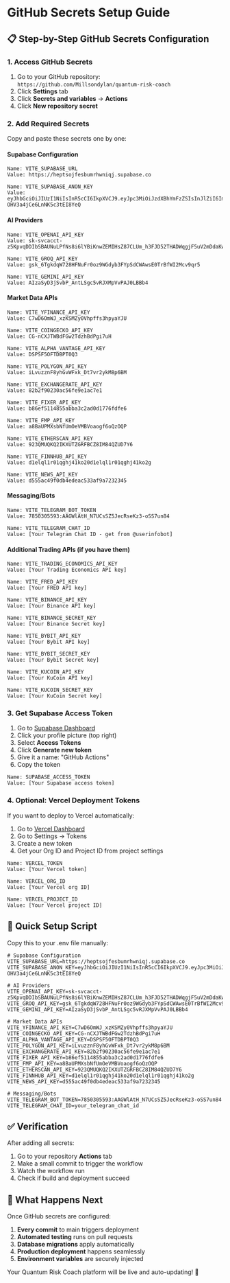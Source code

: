# GitHub Secrets Setup Guide

## 📋 Step-by-Step GitHub Secrets Configuration

### 1. Access GitHub Secrets
1. Go to your GitHub repository: `https://github.com/Millsondylan/quantum-risk-coach`
2. Click **Settings** tab
3. Click **Secrets and variables** → **Actions**
4. Click **New repository secret**

### 2. Add Required Secrets

Copy and paste these secrets one by one:

#### Supabase Configuration
```
Name: VITE_SUPABASE_URL
Value: https://heptsojfesbumrhwniqj.supabase.co
```

```
Name: VITE_SUPABASE_ANON_KEY
Value: eyJhbGciOiJIUzI1NiIsInR5cCI6IkpXVCJ9.eyJpc3MiOiJzdXBhYmFzZSIsInJlZiI6ImhlcHRzb2pmZXNidW1yaHduaXFqIiwicm9sZSI6ImFub24iLCJpYXQiOjE3NDgwODQyNjUsImV4cCI6MjA2MzY2MDI2NX0.BFOaKS7RDeRAUFH1g1-OHV3a4jCe6LnNK5c3tEI8YeQ
```

#### AI Providers
```
Name: VITE_OPENAI_API_KEY
Value: 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
```

```
Name: VITE_GROQ_API_KEY
Value: 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
```

```
Name: VITE_GEMINI_API_KEY
Value: AIzaSyD3jSvbP_AntLSgc5vRJXMpVvPAJ0LBBb4
```

#### Market Data APIs
```
Name: VITE_YFINANCE_API_KEY
Value: C7wD6OmWJ_xzKSMZy0Vhpffs3hpyaYJU
```

```
Name: VITE_COINGECKO_API_KEY
Value: CG-nCXJTWBdFGw2TdzhBdPgi7uH
```

```
Name: VITE_ALPHA_VANTAGE_API_KEY
Value: DSPSF5OFTDBPT0Q3
```

```
Name: VITE_POLYGON_API_KEY
Value: iLvuzznF8yhGvWFxk_Dt7vr2ykM8p6BM
```

```
Name: VITE_EXCHANGERATE_API_KEY
Value: 82b2f90230ac56fe9e1ac7e1
```

```
Name: VITE_FIXER_API_KEY
Value: b86ef5114855abba3c2ad0d1776fdfe6
```

```
Name: VITE_FMP_API_KEY
Value: a8BaUPMXsbNfUmOeVMBVoaogf6oQzOQP
```

```
Name: VITE_ETHERSCAN_API_KEY
Value: 923QMUQKQ2IKXUTZGRFBCZ8IM84QZUD7Y6
```

```
Name: VITE_FINNHUB_API_KEY
Value: d1elql1r01qghj41ko20d1elql1r01qghj41ko2g
```

```
Name: VITE_NEWS_API_KEY
Value: d555ac49f0db4edeac533af9a7232345
```

#### Messaging/Bots
```
Name: VITE_TELEGRAM_BOT_TOKEN
Value: 7850305593:AAGWlAtH_N7UCsSZ5JecRseKz3-oSS7un84
```

```
Name: VITE_TELEGRAM_CHAT_ID
Value: [Your Telegram Chat ID - get from @userinfobot]
```

#### Additional Trading APIs (if you have them)
```
Name: VITE_TRADING_ECONOMICS_API_KEY
Value: [Your Trading Economics API key]
```

```
Name: VITE_FRED_API_KEY
Value: [Your FRED API key]
```

```
Name: VITE_BINANCE_API_KEY
Value: [Your Binance API key]
```

```
Name: VITE_BINANCE_SECRET_KEY
Value: [Your Binance Secret key]
```

```
Name: VITE_BYBIT_API_KEY
Value: [Your Bybit API key]
```

```
Name: VITE_BYBIT_SECRET_KEY
Value: [Your Bybit Secret key]
```

```
Name: VITE_KUCOIN_API_KEY
Value: [Your KuCoin API key]
```

```
Name: VITE_KUCOIN_SECRET_KEY
Value: [Your KuCoin Secret key]
```

### 3. Get Supabase Access Token

1. Go to [Supabase Dashboard](https://supabase.com/dashboard)
2. Click your profile picture (top right)
3. Select **Access Tokens**
4. Click **Generate new token**
5. Give it a name: "GitHub Actions"
6. Copy the token

```
Name: SUPABASE_ACCESS_TOKEN
Value: [Your Supabase access token]
```

### 4. Optional: Vercel Deployment Tokens

If you want to deploy to Vercel automatically:

1. Go to [Vercel Dashboard](https://vercel.com/dashboard)
2. Go to Settings → Tokens
3. Create a new token
4. Get your Org ID and Project ID from project settings

```
Name: VERCEL_TOKEN
Value: [Your Vercel token]
```

```
Name: VERCEL_ORG_ID
Value: [Your Vercel org ID]
```

```
Name: VERCEL_PROJECT_ID
Value: [Your Vercel project ID]
```

## 🚀 Quick Setup Script

Copy this to your .env file manually:

```env
# Supabase Configuration
VITE_SUPABASE_URL=https://heptsojfesbumrhwniqj.supabase.co
VITE_SUPABASE_ANON_KEY=eyJhbGciOiJIUzI1NiIsInR5cCI6IkpXVCJ9.eyJpc3MiOiJzdXBhYmFzZSIsInJlZiI6ImhlcHRzb2pmZXNidW1yaHduaXFqIiwicm9sZSI6ImFub24iLCJpYXQiOjE3NDgwODQyNjUsImV4cCI6MjA2MzY2MDI2NX0.BFOaKS7RDeRAUFH1g1-OHV3a4jCe6LnNK5c3tEI8YeQ

# AI Providers
VITE_OPENAI_API_KEY=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
VITE_GROQ_API_KEY=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
VITE_GEMINI_API_KEY=AIzaSyD3jSvbP_AntLSgc5vRJXMpVvPAJ0LBBb4

# Market Data APIs
VITE_YFINANCE_API_KEY=C7wD6OmWJ_xzKSMZy0Vhpffs3hpyaYJU
VITE_COINGECKO_API_KEY=CG-nCXJTWBdFGw2TdzhBdPgi7uH
VITE_ALPHA_VANTAGE_API_KEY=DSPSF5OFTDBPT0Q3
VITE_POLYGON_API_KEY=iLvuzznF8yhGvWFxk_Dt7vr2ykM8p6BM
VITE_EXCHANGERATE_API_KEY=82b2f90230ac56fe9e1ac7e1
VITE_FIXER_API_KEY=b86ef5114855abba3c2ad0d1776fdfe6
VITE_FMP_API_KEY=a8BaUPMXsbNfUmOeVMBVoaogf6oQzOQP
VITE_ETHERSCAN_API_KEY=923QMUQKQ2IKXUTZGRFBCZ8IM84QZUD7Y6
VITE_FINNHUB_API_KEY=d1elql1r01qghj41ko20d1elql1r01qghj41ko2g
VITE_NEWS_API_KEY=d555ac49f0db4edeac533af9a7232345

# Messaging/Bots
VITE_TELEGRAM_BOT_TOKEN=7850305593:AAGWlAtH_N7UCsSZ5JecRseKz3-oSS7un84
VITE_TELEGRAM_CHAT_ID=your_telegram_chat_id
```

## ✅ Verification

After adding all secrets:

1. Go to your repository **Actions** tab
2. Make a small commit to trigger the workflow
3. Watch the workflow run
4. Check if build and deployment succeed

## 🎯 What Happens Next

Once GitHub secrets are configured:

1. **Every commit** to main triggers deployment
2. **Automated testing** runs on pull requests  
3. **Database migrations** apply automatically
4. **Production deployment** happens seamlessly
5. **Environment variables** are securely injected

Your Quantum Risk Coach platform will be live and auto-updating! 🚀 